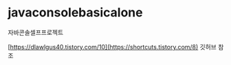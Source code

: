 # javaconsolebasicalone
자바콘솔셀프프로젝트


[https://dlawlgus40.tistory.com/10](https://shortcuts.tistory.com/8)
깃허브 참조
